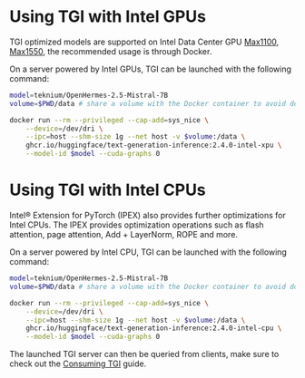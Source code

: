 # Using TGI with Intel GPUs

TGI optimized models are supported on Intel Data Center GPU [Max1100](https://www.intel.com/content/www/us/en/products/sku/232876/intel-data-center-gpu-max-1100/specifications.html), [Max1550](https://www.intel.com/content/www/us/en/products/sku/232873/intel-data-center-gpu-max-1550/specifications.html), the recommended usage is through Docker.


On a server powered by Intel GPUs, TGI can be launched with the following command:

```bash
model=teknium/OpenHermes-2.5-Mistral-7B
volume=$PWD/data # share a volume with the Docker container to avoid downloading weights every run

docker run --rm --privileged --cap-add=sys_nice \
    --device=/dev/dri \
    --ipc=host --shm-size 1g --net host -v $volume:/data \
    ghcr.io/huggingface/text-generation-inference:2.4.0-intel-xpu \
    --model-id $model --cuda-graphs 0
```

# Using TGI with Intel CPUs

Intel® Extension for PyTorch (IPEX) also provides further optimizations for Intel CPUs. The IPEX provides optimization operations such as flash attention, page attention, Add + LayerNorm, ROPE and more.

On a server powered by Intel CPU, TGI can be launched with the following command:

```bash
model=teknium/OpenHermes-2.5-Mistral-7B
volume=$PWD/data # share a volume with the Docker container to avoid downloading weights every run

docker run --rm --privileged --cap-add=sys_nice \
    --device=/dev/dri \
    --ipc=host --shm-size 1g --net host -v $volume:/data \
    ghcr.io/huggingface/text-generation-inference:2.4.0-intel-cpu \
    --model-id $model --cuda-graphs 0
```

The launched TGI server can then be queried from clients, make sure to check out the [Consuming TGI](./basic_tutorials/consuming_tgi) guide.
